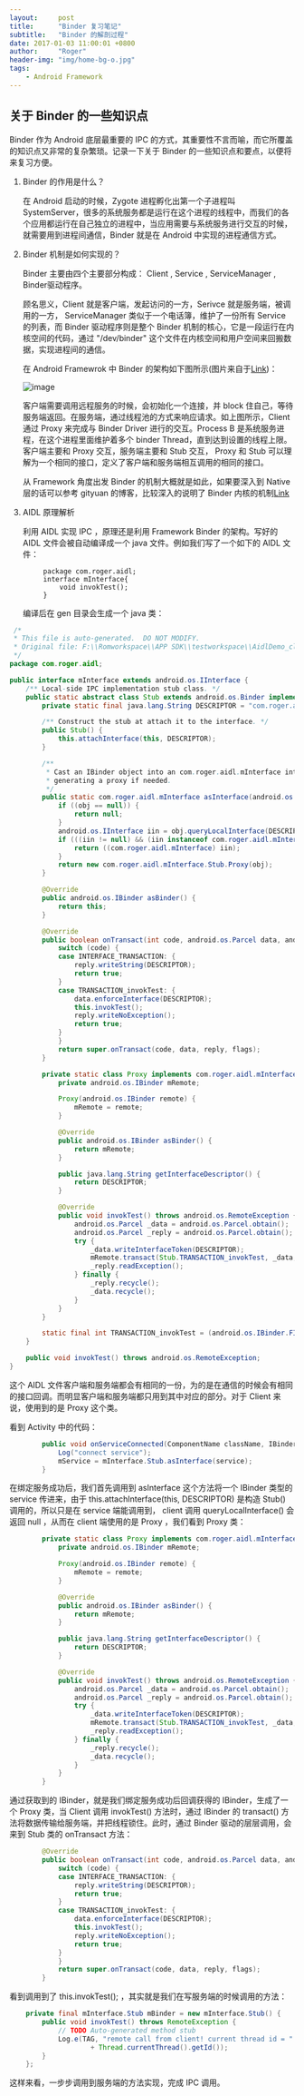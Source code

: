 ```yaml
---
layout:     post
title:      "Binder 复习笔记"
subtitle:   "Binder 的解剖过程"
date: 2017-01-03 11:00:01 +0800
author:     "Roger"
header-img: "img/home-bg-o.jpg"
tags:
    - Android Framework
---
```

关于 Binder 的一些知识点
---

Binder 作为 Android 底层最重要的 IPC 的方式，其重要性不言而喻，而它所覆盖的知识点又非常的复杂繁琐。记录一下关于 Binder 的一些知识点和要点，以便将来复习方便。

1. Binder 的作用是什么？

    在 Android 启动的时候，Zygote 进程孵化出第一个子进程叫 SystemServer，很多的系统服务都是运行在这个进程的线程中，而我们的各个应用都运行在自己独立的进程中，当应用需要与系统服务进行交互的时候，就需要用到进程间通信，Binder 就是在 Android 中实现的进程通信方式。

2. Binder 机制是如何实现的？

    Binder 主要由四个主要部分构成： Client , Service , ServiceManager , Binder驱动程序。

    顾名思义，Client 就是客户端，发起访问的一方，Serivce 就是服务端，被调用的一方， ServiceManager 类似于一个电话簿，维护了一份所有 Service 的列表，而 Binder 驱动程序则是整个 Binder 机制的核心，它是一段运行在内核空间的代码，通过 "/dev/binder" 这个文件在内核空间和用户空间来回搬数据，实现进程间的通信。

    在 Android Framewrok 中 Binder 的架构如下图所示(图片来自于[Link](http://www.woaitqs.cc/android/2016/05/23/android-binder.html))：

    ![image](https://github.com/Rogero0o/rogero0o.github.io/blob/master/img/binder-proxy.png?raw=true)

    客户端需要调用远程服务的时候，会初始化一个连接，并 block 住自己，等待服务端返回。在服务端，通过线程池的方式来响应请求。如上图所示，Client 通过 Proxy 来完成与 Binder Driver 进行的交互。Process B 是系统服务进程，在这个进程里面维护着多个 binder Thread，直到达到设置的线程上限。客户端主要和 Proxy 交互，服务端主要和 Stub 交互， Proxy 和 Stub 可以理解为一个相同的接口，定义了客户端和服务端相互调用的相同的接口。

    从 Framework 角度出发 Binder 的机制大概就是如此，如果要深入到 Native 层的话可以参考 gityuan 的博客，比较深入的说明了 Binder 内核的机制[Link](http://gityuan.com/2015/10/31/binder-prepare/)

3. AIDL 原理解析

    利用 AIDL 实现 IPC ，原理还是利用 Framework Binder 的架构。写好的 AIDL 文件会被自动编译成一个 java 文件。例如我们写了一个如下的 AIDL 文件：

            package com.roger.aidl;
            interface mInterface{
                void invokTest();
            }

    编译后在 gen 目录会生成一个 java 类：

```java
 /*
 * This file is auto-generated.  DO NOT MODIFY.
 * Original file: F:\\Romworkspace\\APP SDK\\testworkspace\\AidlDemo_client\\src\\com\\roger\\aidl\\mInterface.aidl
 */
package com.roger.aidl;

public interface mInterface extends android.os.IInterface {
    /** Local-side IPC implementation stub class. */
    public static abstract class Stub extends android.os.Binder implements com.roger.aidl.mInterface {
        private static final java.lang.String DESCRIPTOR = "com.roger.aidl.mInterface";

        /** Construct the stub at attach it to the interface. */
        public Stub() {
            this.attachInterface(this, DESCRIPTOR);
        }

        /**
         * Cast an IBinder object into an com.roger.aidl.mInterface interface,
         * generating a proxy if needed.
         */
        public static com.roger.aidl.mInterface asInterface(android.os.IBinder obj) {
            if ((obj == null)) {
                return null;
            }
            android.os.IInterface iin = obj.queryLocalInterface(DESCRIPTOR);
            if (((iin != null) && (iin instanceof com.roger.aidl.mInterface))) {
                return ((com.roger.aidl.mInterface) iin);
            }
            return new com.roger.aidl.mInterface.Stub.Proxy(obj);
        }

        @Override
        public android.os.IBinder asBinder() {
            return this;
        }

        @Override
        public boolean onTransact(int code, android.os.Parcel data, android.os.Parcel reply, int flags) throws android.os.RemoteException {
            switch (code) {
            case INTERFACE_TRANSACTION: {
                reply.writeString(DESCRIPTOR);
                return true;
            }
            case TRANSACTION_invokTest: {
                data.enforceInterface(DESCRIPTOR);
                this.invokTest();
                reply.writeNoException();
                return true;
            }
            }
            return super.onTransact(code, data, reply, flags);
        }

        private static class Proxy implements com.roger.aidl.mInterface {
            private android.os.IBinder mRemote;

            Proxy(android.os.IBinder remote) {
                mRemote = remote;
            }

            @Override
            public android.os.IBinder asBinder() {
                return mRemote;
            }

            public java.lang.String getInterfaceDescriptor() {
                return DESCRIPTOR;
            }

            @Override
            public void invokTest() throws android.os.RemoteException {
                android.os.Parcel _data = android.os.Parcel.obtain();
                android.os.Parcel _reply = android.os.Parcel.obtain();
                try {
                    _data.writeInterfaceToken(DESCRIPTOR);
                    mRemote.transact(Stub.TRANSACTION_invokTest, _data, _reply, 0);
                    _reply.readException();
                } finally {
                    _reply.recycle();
                    _data.recycle();
                }
            }
        }

        static final int TRANSACTION_invokTest = (android.os.IBinder.FIRST_CALL_TRANSACTION + 0);
    }

    public void invokTest() throws android.os.RemoteException;
}
```  

这个 AIDL 文件客户端和服务端都会有相同的一份，为的是在通信的时候会有相同的接口回调。而明显客户端和服务端都只用到其中对应的部分。对于 Client 来说，使用到的是 Proxy 这个类。

看到 Activity 中的代码：

```java
        public void onServiceConnected(ComponentName className, IBinder service) {
            Log("connect service");
            mService = mInterface.Stub.asInterface(service);
        }
```

在绑定服务成功后，我们首先调用到 asInterface 这个方法将一个 IBinder 类型的 service 传进来，由于 this.attachInterface(this, DESCRIPTOR) 是构造 Stub() 调用的，所以只是在 service 端能调用到， client 调用 queryLocalInterface() 会返回 null ，从而在 client 端使用的是 Proxy ，我们看到 Proxy 类：

```java
        private static class Proxy implements com.roger.aidl.mInterface {
            private android.os.IBinder mRemote;

            Proxy(android.os.IBinder remote) {
                mRemote = remote;
            }

            @Override
            public android.os.IBinder asBinder() {
                return mRemote;
            }

            public java.lang.String getInterfaceDescriptor() {
                return DESCRIPTOR;
            }

            @Override
            public void invokTest() throws android.os.RemoteException {
                android.os.Parcel _data = android.os.Parcel.obtain();
                android.os.Parcel _reply = android.os.Parcel.obtain();
                try {
                    _data.writeInterfaceToken(DESCRIPTOR);
                    mRemote.transact(Stub.TRANSACTION_invokTest, _data, _reply, 0);
                    _reply.readException();
                } finally {
                    _reply.recycle();
                    _data.recycle();
                }
            }
        }
```

通过获取到的 IBinder，就是我们绑定服务成功后回调获得的 IBinder，生成了一个 Proxy 类，当 Client 调用 invokTest() 方法时，通过 IBinder 的 transact() 方法将数据传输给服务端，并把线程锁住。此时，通过 Binder 驱动的层层调用，会来到 Stub 类的 onTransact 方法：

```java
        @Override
        public boolean onTransact(int code, android.os.Parcel data, android.os.Parcel reply, int flags) throws android.os.RemoteException {
            switch (code) {
            case INTERFACE_TRANSACTION: {
                reply.writeString(DESCRIPTOR);
                return true;
            }
            case TRANSACTION_invokTest: {
                data.enforceInterface(DESCRIPTOR);
                this.invokTest();
                reply.writeNoException();
                return true;
            }
            }
            return super.onTransact(code, data, reply, flags);
        }
```

看到调用到了 this.invokTest(); ，其实就是我们在写服务端的时候调用的方法：

```java
    private final mInterface.Stub mBinder = new mInterface.Stub() {
        public void invokTest() throws RemoteException {
            // TODO Auto-generated method stub
            Log.e(TAG, "remote call from client! current thread id = "
                    + Thread.currentThread().getId());
        }
    };
```

这样来看，一步步调用到服务端的方法实现，完成 IPC 调用。








